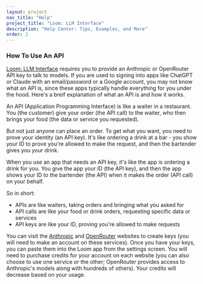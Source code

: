 ```yaml
---
layout: project
nav_title: "Help"
project_title: "Loom: LLM Interface"
description: "Help Center: Tips, Examples, and More"
order: 2
---
```


### How To Use An API

[Loom: LLM Interface](/projects/loom-interface) requires you to provide an Anthropic or OpenRouter API key to talk to models. If you are used to signing into apps like ChatGPT or Claude with an email/password or a Google account, you may not know what an API is, since these apps typically handle everything for you under the hood. Here's a breif explanation of what an API is and how it works.  

An API (Application Programming Interface) is like a waiter in a restaurant. You (the customer) give your order (the API call) to the waiter, who then brings your food (the data or service you requested).  

But not just anyone can place an order. To get what you want, you need to prove your identity (an API key). It's like ordering a drink at a bar - you show your ID to prove you're allowed to make the request, and then the bartender gives you your drink.  

When you use an app that needs an API key, it's like the app is ordering a drink for you. You give the app your ID (the API key), and then the app shows your ID to the bartender (the API) when it makes the order (API call) on your behalf.  

So in short:

- APIs are like waiters, taking orders and bringing what you asked for
- API calls are like your food or drink orders, requesting specific data or services
- API keys are like your ID, proving you're allowed to make requests


You can visit the [Anthropic](https://console.anthropic.com/settings/keys) and [OpenRouter](https://openrouter.ai/settings/keys) websites to create keys (you will need to make an account on these services). Once you have your keys, you can paste them into the Loom app from the settings screen. You will need to purchase credits for your account on each website (you can also choose to use one service *or* the other; OpenRouter provides access to Anthropic's models along with hundreds of others). Your credits will decrease based on your usage. 